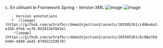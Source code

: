   c. En utilisant le Framework Spring
       - Version XML
       ![image](https://github.com/achrafbcr/demoInjection2/assets/105595261/ac61bb38-0e1e-45d7-a8bd-73f0b480fbf1)
        ![image](https://github.com/achrafbcr/demoInjection2/assets/105595261/f551412d-a1c0-4b6c-9ac5-7e159e6e11e8)

       - Version annotations
       *  ![image](https://github.com/achrafbcr/demoInjection2/assets/105595261/cd96a4a3-a1b8-4fe6-acfb-042833ef843e)
        ![image](https://github.com/achrafbcr/demoInjection2/assets/105595261/6c98e76d-5e9e-4d49-aa41-079d22159578)
